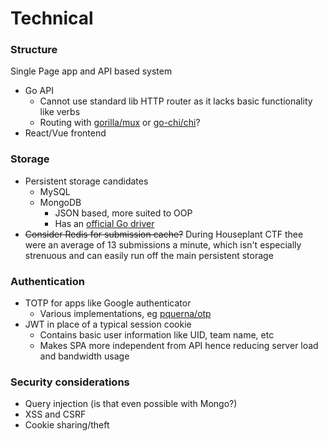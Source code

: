 # Technical

### Structure
Single Page app and API based system
* Go API
   * Cannot use standard lib HTTP router as it lacks basic functionality like verbs
   * Routing with [gorilla/mux](https://github.com/gorilla/mux) or [go-chi/chi](https://www.github.com/go-chi/chi)?
* React/Vue frontend

### Storage
 * Persistent storage candidates
   * MySQL
   * MongoDB
     * JSON based, more suited to OOP
     * Has an [official Go driver](https://docs.mongodb.com/drivers/go)
 * ~~Consider Redis for submission cache?~~ During Houseplant CTF thee were an average of 13 submissions a minute, which isn't especially strenuous and can easily run off the main persistent storage

### Authentication
 * TOTP for apps like Google authenticator
   * Various implementations, eg [pquerna/otp](https://github.com/pquerna/otp/)
 * JWT in place of a typical session cookie
   * Contains basic user information like UID, team name, etc
   * Makes SPA more independent from API hence reducing server load and bandwidth usage

### Security considerations
 * Query injection (is that even possible with Mongo?)
 * XSS and CSRF
 * Cookie sharing/theft
